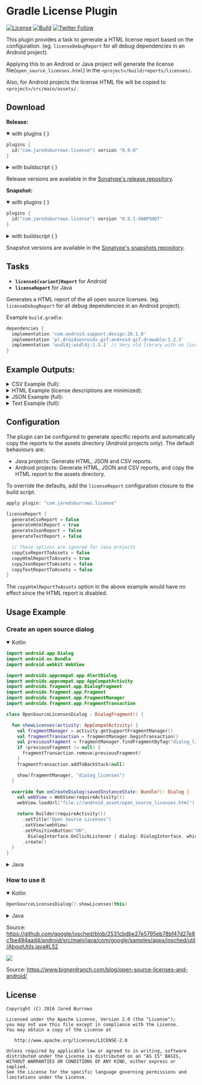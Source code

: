 # Gradle License Plugin

[![License](https://img.shields.io/badge/license-apache%202.0-blue.svg)](http://www.apache.org/licenses/LICENSE-2.0)
[![Build](https://github.com/jaredsburrows/gradle-license-plugin/actions/workflows/build.yml/badge.svg)](https://github.com/jaredsburrows/gradle-license-plugin/actions/workflows/build.yml)
[![Twitter Follow](https://img.shields.io/twitter/follow/jaredsburrows.svg?style=social)](https://twitter.com/jaredsburrows)

This plugin provides a task to generate a HTML license report based on the 
configuration. (eg. `licenseDebugReport` for all debug dependencies in an Android project).

Applying this to an Android or Java project will generate the license 
file(`open_source_licenses.html`) in the `<project>/build/reports/licenses/`.

Also, for Android projects the license HTML file will be copied to `<project>/src/main/assets/`.

## Download

**Release:**
<details open>
  <summary>with plugins { }</summary>
  

```kotlin
plugins {
  id("com.jaredsburrows.license") version "0.9.0"
}
```
</details>

<details>
  <summary>with buildscript { }</summary>
  

```groovy
buildscript {
  repositories {
    mavenCentral()
    google() // For Android projects
  }

  dependencies {
    classpath 'com.jaredsburrows:gradle-license-plugin:0.9.0'
  }
}

apply plugin: 'com.android.application' // or 'java-library'
apply plugin: 'com.jaredsburrows.license'
```
</details>

Release versions are available in the [Sonatype's release repository](https://repo1.maven.org/maven2/com/jaredsburrows/gradle-license-plugin/).

**Snapshot:**
<details open>
  <summary>with plugins { }</summary>

```kotlin
plugins {
  id("com.jaredsburrows.license") version "0.9.1-SNAPSHOT"
}
```
</details>

<details>
  <summary>with buildscript { }</summary>

```groovy
buildscript {
  repositories {
    maven { url 'https://oss.sonatype.org/content/repositories/snapshots' }
    google() // For Android projects
  }

  dependencies {
    classpath 'com.jaredsburrows:gradle-license-plugin:0.9.1-SNAPSHOT'
  }
}

apply plugin: 'com.android.application' // or 'java-library'
apply plugin: 'com.jaredsburrows.license'
```
</details>

Snapshot versions are available in the [Sonatype's snapshots repository](https://oss.sonatype.org/content/repositories/snapshots/com/jaredsburrows/gradle-license-plugin/).

## Tasks

- **`license${variant}Report`** for Android
- **`licenseReport`** for Java

Generates a HTML report of the all open source licenses. (eg. `licenseDebugReport` for all debug dependencies in an Android project).

Example `build.gradle`:

```groovy
dependencies {
  implementation 'com.android.support:design:26.1.0'
  implementation 'pl.droidsonroids.gif:android-gif-drawable:1.2.3'
  implementation 'wsdl4j:wsdl4j:1.5.1' // Very old library with no license info available
}
```

## Example Outputs:

<details>
  <summary>CSV Example (full):</summary>

```csv
project,description,version,developers,url,year,licenses,license urls,dependency
Android GIF Drawable Library,Views and Drawable for displaying animated GIFs for Android,1.2.3,Karol WrÃ³tniak,https://github.com/koral--/android-gif-drawable,null,The MIT License,http://opensource.org/licenses/MIT,pl.droidsonroids.gif:android-gif-drawable:1.2.3
design,null,26.1.0,null,null,null,The Apache Software License,http://www.apache.org/licenses/LICENSE-2.0.txt,com.android.support:design:26.1.0
```
</details>

<details>
  <summary>HTML Example (license descriptions are minimized):</summary>

```html
<html>
  <head>
    <style>body { font-family: sans-serif } pre { background-color: #eeeeee; padding: 1em; white-space: pre-wrap; word-break: break-word; display: inline-block }</style>
    <title>Open source licenses</title>
  </head>
  <body>
    <h3>Notice for packages:</h3>
    <ul>
      <li>
        <a href="#0">WSDL4J (1.5.1)</a>
        <dl>
          <dt>Copyright &copy; 20xx The original author or authors</dt>
        </dl>
      </li>
      <a name="0"></a>
        <pre>No license found</pre>
      <br>
      <hr>
      <li><a href="#1783810846">Android GIF Drawable Library (1.2.3)</a>
        <dl>
          <dt>Copyright &copy; 20xx Karol Wrótniak</dt>
        </dl>
      </li>
      <a name="1783810846"></a>
        <pre>mit.txt here</pre>
      <br>
      <hr>
      <li><a href="#1934118923">Design (26.1.0)</a>
        <dl>
          <dt>Copyright &copy; 20xx The original author or authors</dt>
        </dl>
      </li>
      <a name="1934118923"></a>
        <pre>apache-2.0.txt here</pre>
      <br>
      <hr>
    </ul>
  </body>
</html>
```

Note, if no license information is found in the POM for a project, "No License Found" will be used. 
Those will be listed first.
Other missing information is provided as default values that can be corrected from other sources.
Projects are grouped by license name and the license text is only provided once. 
Projects with multiple licenses are grouped as if those licenses were a single combined license.
</details>

<details>
  <summary>JSON Example (full):</summary>

```json
[
  {
    "project": "Android GIF Drawable Library",
    "description": "Views and Drawable for displaying animated GIFs for Android",
    "version": "1.2.3",
    "developers": [
      "Karol Wrótniak"
    ],
    "url": "https://github.com/koral--/android-gif-drawable",
    "year": null,
    "licenses": [
      {
        "license": "The MIT License",
        "license_url": "http://opensource.org/licenses/MIT"
      }
    ],
    "dependency": "pl.droidsonroids.gif:android-gif-drawable:1.2.3"
  },
  {
    "project": "Design",
    "description": null,
    "version": "26.1.0",
    "developers": [],
    "url": null,
    "year": null,
    "licenses": [
      {
        "license": "The Apache Software License",
        "license_url": "http://www.apache.org/licenses/LICENSE-2.0.txt"
      }
    ],
    "dependency": "com.android.support:design:26.1.0"
  },
  {
    "project": "WSDL4J",
    "description": "Java stub generator for WSDL",
    "version": "1.5.1",
    "developers": [],
    "url": "http://sf.net/projects/wsdl4j",
    "year": null,
    "licenses": [],
    "dependency": "wsdl4j:wsdl4j:1.5.1"
  }
]
```

Note, if no license information is found for a component, the `licenses` element in the JSON output will be an empty array.
</details>

<details>
  <summary>Text Example (full):</summary>

```text
Notice for packages

Android GIF Drawable Library (1.2.3) - The MIT License
Views and Drawable for displaying animated GIFs for Android
https://github.com/koral--/android-gif-drawable

design (26.1.0) - The Apache Software License
```
</details>

## Configuration
The plugin can be configured to generate specific reports and automatically copy the reports to the assets directory (Android projects only). The default behaviours are: 
- Java projects: Generate HTML, JSON and CSV reports.
- Android projects: Generate HTML, JSON and CSV reports, and copy the HTML report to the assets directory.

To override the defaults, add the `licenseReport` configuration closure to the build script.

```groovy
apply plugin: "com.jaredsburrows.license"

licenseReport {
  generateCsvReport = false
  generateHtmlReport = true
  generateJsonReport = false
  generateTextReport = false

  // These options are ignored for Java projects
  copyCsvReportToAssets = false
  copyHtmlReportToAssets = true
  copyJsonReportToAssets = false
  copyTextReportToAssets = false
}
```

The `copyHtmlReportToAssets` option in the above example would have no effect since the HTML report is disabled.

## Usage Example

### Create an open source dialog
<details open>
  <summary>Kotlin</summary>
  

```kotlin
import android.app.Dialog
import android.os.Bundle
import android.webkit.WebView

import androidx.appcompat.app.AlertDialog
import androidx.appcompat.app.AppCompatActivity
import androidx.fragment.app.DialogFragment
import androidx.fragment.app.Fragment
import androidx.fragment.app.FragmentManager
import androidx.fragment.app.FragmentTransaction

class OpenSourceLicensesDialog : DialogFragment() {

  fun showLicenses(activity: AppCompatActivity) {
    val fragmentManager = activity.getSupportFragmentManager()
    val fragmentTransaction = fragmentManager.beginTransaction()
    val previousFragment = fragmentManager.findFragmentByTag("dialog_licenses")
    if (previousFragment != null) {
      fragmentTransaction.remove(previousFragment)
    }
    fragmentTransaction.addToBackStack(null)

    show(fragmentManager, "dialog_licenses")
  }

  override fun onCreateDialog(savedInstanceState: Bundle?): Dialog {
    val webView = WebView(requireActivity())
    webView.loadUrl("file:///android_asset/open_source_licenses.html")

    return Builder(requireActivity())
      .setTitle("Open Source Licenses")
      .setView(webView)
      .setPositiveButton("OK",
        DialogInterface.OnClickListener { dialog: DialogInterface, which: Int -> dialog.dismiss() })
      .create()
  }
}
```
</details>

<details>
  <summary>Java</summary>
  
```java
import android.app.Dialog;
import android.os.Bundle;
import android.webkit.WebView;

import androidx.annotation.Nullable;
import androidx.appcompat.app.AlertDialog;
import androidx.appcompat.app.AppCompatActivity;
import androidx.fragment.app.DialogFragment;
import androidx.fragment.app.Fragment;
import androidx.fragment.app.FragmentManager;
import androidx.fragment.app.FragmentTransaction;

public final class OpenSourceLicensesDialog extends DialogFragment {

  public OpenSourceLicensesDialog() {
  }

  public void showLicenses(AppCompatActivity activity) {
    FragmentManager fragmentManager = activity.getSupportFragmentManager();
    FragmentTransaction fragmentTransaction = fragmentManager.beginTransaction();
    Fragment previousFragment = fragmentManager.findFragmentByTag("dialog_licenses");
    if (previousFragment != null) {
      fragmentTransaction.remove(previousFragment);
    }
    fragmentTransaction.addToBackStack(null);

    show(fragmentManager, "dialog_licenses");
  }

  @Override
  public Dialog onCreateDialog(@Nullable Bundle savedInstanceState) {
    WebView webView = new WebView(requireActivity());
    webView.loadUrl("file:///android_asset/open_source_licenses.html");

    return new AlertDialog.Builder(requireActivity())
        .setTitle("Open Source Licenses")
        .setView(webView)
        .setPositiveButton("OK", (dialog, which) -> dialog.dismiss())
        .create();
  }
}
```
</details>

### How to use it
<details open>
  <summary>Kotlin</summary>
  

```kotlin
OpenSourceLicensesDialog().showLicenses(this)
```
</details>

<details>
  <summary>Java</summary>
  

```java
new OpenSourceLicensesDialog().showLicenses(this);
```
</details>


Source: https://github.com/google/iosched/blob/2531cbdbe27e5795eb78bf47d27e8c1be494aad4/android/src/main/java/com/google/samples/apps/iosched/util/AboutUtils.java#L52

<img src="https://www.bignerdranch.com/assets/img/blog/2015/07/screenshot-gmail.png" />

Source: https://www.bignerdranch.com/blog/open-source-licenses-and-android/

## License
```
Copyright (C) 2016 Jared Burrows

Licensed under the Apache License, Version 2.0 (the "License");
you may not use this file except in compliance with the License.
You may obtain a copy of the License at

   http://www.apache.org/licenses/LICENSE-2.0

Unless required by applicable law or agreed to in writing, software
distributed under the License is distributed on an "AS IS" BASIS,
WITHOUT WARRANTIES OR CONDITIONS OF ANY KIND, either express or implied.
See the License for the specific language governing permissions and
limitations under the License.
```
